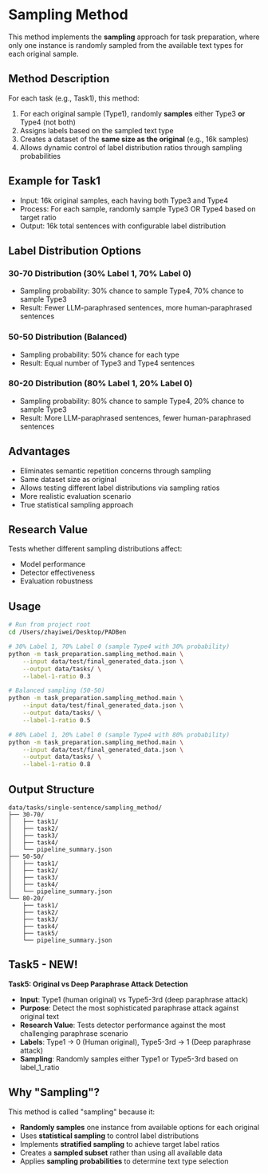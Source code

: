 # Sampling Method

This method implements the **sampling** approach for task preparation, where only one instance is randomly sampled from the available text types for each original sample.

## Method Description

For each task (e.g., Task1), this method:
1. For each original sample (Type1), randomly **samples** either Type3 **or** Type4 (not both)
2. Assigns labels based on the sampled text type
3. Creates a dataset of the **same size as the original** (e.g., 16k samples)
4. Allows dynamic control of label distribution ratios through sampling probabilities

## Example for Task1
- Input: 16k original samples, each having both Type3 and Type4
- Process: For each sample, randomly sample Type3 OR Type4 based on target ratio
- Output: 16k total sentences with configurable label distribution

## Label Distribution Options

### 30-70 Distribution (30% Label 1, 70% Label 0)
- Sampling probability: 30% chance to sample Type4, 70% chance to sample Type3
- Result: Fewer LLM-paraphrased sentences, more human-paraphrased sentences

### 50-50 Distribution (Balanced)
- Sampling probability: 50% chance for each type
- Result: Equal number of Type3 and Type4 sentences

### 80-20 Distribution (80% Label 1, 20% Label 0)
- Sampling probability: 80% chance to sample Type4, 20% chance to sample Type3
- Result: More LLM-paraphrased sentences, fewer human-paraphrased sentences

## Advantages
- Eliminates semantic repetition concerns through sampling
- Same dataset size as original
- Allows testing different label distributions via sampling ratios
- More realistic evaluation scenario
- True statistical sampling approach

## Research Value
Tests whether different sampling distributions affect:
- Model performance
- Detector effectiveness
- Evaluation robustness

## Usage

```bash
# Run from project root
cd /Users/zhayiwei/Desktop/PADBen

# 30% Label 1, 70% Label 0 (sample Type4 with 30% probability)
python -m task_preparation.sampling_method.main \
    --input data/test/final_generated_data.json \
    --output data/tasks/ \
    --label-1-ratio 0.3

# Balanced sampling (50-50)
python -m task_preparation.sampling_method.main \
    --input data/test/final_generated_data.json \
    --output data/tasks/ \
    --label-1-ratio 0.5

# 80% Label 1, 20% Label 0 (sample Type4 with 80% probability)
python -m task_preparation.sampling_method.main \
    --input data/test/final_generated_data.json \
    --output data/tasks/ \
    --label-1-ratio 0.8
```

## Output Structure
```
data/tasks/single-sentence/sampling_method/
├── 30-70/
│   ├── task1/
│   ├── task2/
│   ├── task3/
│   ├── task4/
│   └── pipeline_summary.json
├── 50-50/
│   ├── task1/
│   ├── task2/
│   ├── task3/
│   ├── task4/
│   └── pipeline_summary.json
└── 80-20/
    ├── task1/
    ├── task2/
    ├── task3/
    ├── task4/
    ├── task5/
    └── pipeline_summary.json
```

## Task5 - NEW!

**Task5: Original vs Deep Paraphrase Attack Detection**
- **Input**: Type1 (human original) vs Type5-3rd (deep paraphrase attack)
- **Purpose**: Detect the most sophisticated paraphrase attack against original text
- **Research Value**: Tests detector performance against the most challenging paraphrase scenario
- **Labels**: Type1 → 0 (Human original), Type5-3rd → 1 (Deep paraphrase attack)
- **Sampling**: Randomly samples either Type1 or Type5-3rd based on label_1_ratio

## Why "Sampling"?

This method is called "sampling" because it:
- **Randomly samples** one instance from available options for each original
- Uses **statistical sampling** to control label distributions
- Implements **stratified sampling** to achieve target label ratios
- Creates a **sampled subset** rather than using all available data
- Applies **sampling probabilities** to determine text type selection